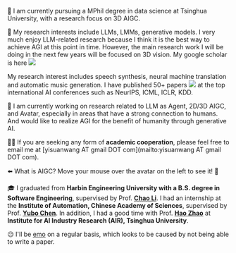 👋 I am currently pursuing a MPhil degree in data science at Tsinghua University, with a research focus on 3D AIGC.

🤔 My research interests include LLMs, LMMs, generative models. I very much enjoy LLM-related research because I think it is the best way to achieve AGI at this point in time. However, the main research work I will be doing in the next few years will be focused on 3D vision. 
My google scholar is here <a href='https://scholar.google.com/citations?user=uVMnzPMAAAAJ'><img src="https://img.shields.io/endpoint?logo=Google%20Scholar&url=https%3A%2F%2Fcdn.jsdelivr.net%2Fgh%2Fyisuanwangn%2Fyisuanwang.github.io@google-scholar-stats%2Fgs_data_shieldsio.json&labelColor=f6f6f6&color=9cf&style=flat&label=citations"></a>

My research interest includes speech synthesis, neural machine translation and automatic music generation. I have published 50+ papers <a href='https://scholar.google.com/citations?user=4FA6C0AAAAAJ'><img src="https://img.shields.io/endpoint?logo=Google%20Scholar&url=https%3A%2F%2Fcdn.jsdelivr.net%2Fgh%2FRayeRen%2Frayeren.github.io@google-scholar-stats%2Fgs_data_shieldsio.json&labelColor=f6f6f6&color=9cf&style=flat&label=citations"></a> at the top international AI conferences such as NeurIPS, ICML, ICLR, KDD. 

🤖 I am currently working on research related to LLM as Agent, 2D/3D AIGC, and Avatar, especially in areas that have a strong connection to humans. And would like to realize AGI for the benefit of humanity through generative AI.

🙋‍♂️ If you are seeking any form of **academic cooperation**, please feel free to email me at [yisuanwang AT gmail DOT com](mailto:yisuanwang AT gmail DOT com). 

⬅️ What is AIGC? Move your mouse over the avatar on the left to see it! 🤯

🎓 I graduated from **Harbin Engineering University with a B.S. degree in Software Engineering**, supervised by Prof. **[Chao Li](https://mohub.net/help/MoHub/UserServiceCases/Cases1.html#%E6%95%99%E5%B8%88%E4%BB%8B%E7%BB%8D)**.
I had an internship at the **Institute of Automation, Chinese Academy of Sciences**, supervised by Prof. **[Yubo Chen](https://scholar.google.com/citations?hl=en&user=9z7GPxIAAAAJ)**.
In addition, I had a good time with Prof. **[Hao Zhao](https://scholar.google.com/citations?hl=en&user=ygQznUQAAAAJ)** at **Institute for AI Industry Research (AIR), Tsinghua University**.

😥 I'll be [emo](https://yisuanwang.github.io/emo) on a regular basis, which looks to be caused by not being able to write a paper.
